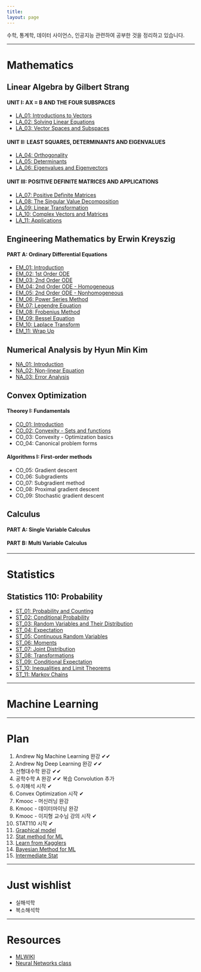 ```yaml
---
title:
layout: page
---
```


수학, 통계학, 데이터 사이언스, 인공지능 관련하여 공부한 것을 정리하고 있습니다.

---

# Mathematics

## Linear Algebra by Gilbert Strang

#### UNIT I: AX = B AND THE FOUR SUBSPACES

- [LA_01: Introductions to Vectors](https://xero0001.github.io/mathematics/2019/04/27/LA_01/)
- [LA_02: Solving Linear Equations](https://xero0001.github.io/mathematics/2019/04/27/LA_02/)
- [LA_03: Vector Spaces and Subspaces](https://xero0001.github.io/mathematics/2019/04/28/LA_03/)

#### UNIT II: LEAST SQUARES, DETERMINANTS AND EIGENVALUES

- [LA_04: Orthogonality](https://xero0001.github.io/mathematics/2019/05/01/LA_04/)
- [LA_05: Determinants](https://xero0001.github.io/mathematics/2019/05/03/LA_05/)
- [LA_06: Eigenvalues and Eigenvectors](https://xero0001.github.io/mathematics/2019/05/04/LA_06/)

#### UNIT III: POSITIVE DEFINITE MATRICES AND APPLICATIONS

- [LA_07: Positive Definite Matrices](https://xero0001.github.io/mathematics/2019/05/05/LA_07/)
- [LA_08: The Singular Value Decomposition](https://xero0001.github.io/mathematics/2019/05/06/LA_08/)
- [LA_09: Linear Transformation](https://xero0001.github.io/mathematics/2019/05/10/LA_09/)
- [LA_10: Complex Vectors and Matrices](https://xero0001.github.io/mathematics/2019/05/20/LA_10/)
- [LA_11: Applications](https://xero0001.github.io/mathematics/2019/05/22/LA_11/)

## Engineering Mathematics by Erwin Kreyszig

#### PART A: Ordinary Differential Equations

- [EM_01: Introduction](https://xero0001.github.io/mathematics/2019/05/20/EM_01/)
- [EM_02: 1st Order ODE](https://xero0001.github.io/mathematics/2019/05/20/EM_02/)
- [EM_03: 2nd Order ODE](https://xero0001.github.io/mathematics/2019/05/20/EM_03/)
- [EM_04: 2nd Order ODE - Homogeneous](https://xero0001.github.io/mathematics/2019/05/20/EM_04/)
- [EM_05: 2nd Order ODE - Nonhomogeneous](https://xero0001.github.io/mathematics/2019/05/20/EM_05/)
- [EM_06: Power Series Method](https://xero0001.github.io/mathematics/2019/05/20/EM_06/)
- [EM_07: Legendre Equation](https://xero0001.github.io/mathematics/2019/05/20/EM_07/)
- [EM_08: Frobenius Method](https://xero0001.github.io/mathematics/2019/05/20/EM_08/)
- [EM_09: Bessel Equation](https://xero0001.github.io/mathematics/2019/05/20/EM_09/)
- [EM_10: Laplace Transform](https://xero0001.github.io/mathematics/2019/05/20/EM_10/)
- [EM_11: Wrap Up](https://xero0001.github.io/mathematics/2019/05/20/EM_11/)

## Numerical Analysis by Hyun Min Kim

- [NA_01: Introduction](https://xero0001.github.io/mathematics/2019/05/07/NA_01/)
- [NA_02: Non-linear Equation](https://xero0001.github.io/mathematics/2019/05/07/NA_02/)
- [NA_03: Error Analysis](https://xero0001.github.io/mathematics/2019/05/08/NA_03/)

## Convex Optimization

#### Theorey I: Fundamentals

- [CO_01: Introduction](https://xero0001.github.io/mathematics/2019/06/05/CO_01/)
- [CO_02: Convexity - Sets and functions](https://xero0001.github.io/mathematics/2019/06/05/CO_02/)
- CO_03: Convexity - Optimization basics
- CO_04: Canonical problem forms

#### Algorithms I: First-order methods

- CO_05: Gradient descent
- CO_06: Subgradients
- CO_07: Subgradient method
- CO_08: Proximal gradient descent
- CO_09: Stochastic gradient descent

## Calculus

#### PART A: Single Variable Calculus

#### PART B: Multi Variable Calculus

---

# Statistics

## Statistics 110: Probability

- [ST_01: Probability and Counting](https://xero0001.github.io/statistics/2019/05/24/ST_01/)
- [ST_02: Conditional Probability](https://xero0001.github.io/statistics/2019/05/24/ST_02/)
- [ST_03: Random Variables and Their Distribution](https://xero0001.github.io/statistics/2019/05/24/ST_03/)
- [ST_04: Expectation](https://xero0001.github.io/statistics/2019/05/24/ST_04/)
- [ST_05: Continuous Random Variables](https://xero0001.github.io/statistics/2019/05/24/ST_05/)
- [ST_06: Moments](https://xero0001.github.io/statistics/2019/05/24/ST_06/)
- [ST_07: Joint Distribution](https://xero0001.github.io/statistics/2019/05/24/ST_07/)
- [ST_08: Transformations](https://xero0001.github.io/statistics/2019/05/24/ST_08/)
- [ST_09: Conditional Expectation](https://xero0001.github.io/statistics/2019/05/24/ST_09/)
- [ST_10: Inequalities and Limit Theorems](https://xero0001.github.io/statistics/2019/05/24/ST_10/)
- [ST_11: Markov Chains](https://xero0001.github.io/statistics/2019/05/24/ST_11/)

---

# Machine Learning

---

# Plan

1. Andrew Ng Machine Learning 완강 ✔✔
2. Andrew Ng Deep Learning 완강 ✔✔
3. 선형대수학 완강 ✔✔
4. 공학수학 A 완강 ✔✔ 복습 Convolution 추가
5. 수치해석 시작 ✔
6. Convex Optimization 시작 ✔
7. Kmooc - 머신러닝 완강
8. Kmooc - 데이터마이닝 완강
9. Kmooc - 이지형 교수님 강의 시작 ✔
10. STAT110 시작 ✔
11. [Graphical model](https://www.coursera.org/specializations/probabilistic-graphical-models)
12. [Stat method for ML](https://www.youtube.com/watch?v=zcMnu-3wkWo&list=PLTB9VQq8WiaCBK2XrtYn5t9uuPdsNm7YE)
13. [Learn from Kagglers](https://www.coursera.org/learn/competitive-data-science?authMode=login&recoOrder=15&utm_campaign=4sMc0Hs9Eem5a3PcVrpGrg&utm_medium=email&utm_source=recommendations)
14. [Bayesian Method for ML](https://www.coursera.org/learn/bayesian-methods-in-machine-learning?recoOrder=21&utm_medium=email&utm_source=recommendations&utm_campaign=4sMc0Hs9Eem5a3PcVrpGrg)
15. [Intermediate Stat](http://www.stat.cmu.edu/~larry/=stat705/)

---

# Just wishlist

- 실해석학
- 복소해석학

---

# Resources

- [MLWIKI](http://mlwiki.org/index.php/Courses)
- [Neural Networks class](https://www.youtube.com/playlist?list=PL6Xpj9I5qXYEcOhn7TqghAJ6NAPrNmUBH)
